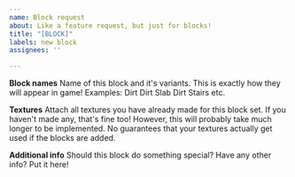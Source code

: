 ```yaml
---
name: Block request
about: Like a feature request, but just for blocks!
title: "[BLOCK]"
labels: new block
assignees: ''

---
```


**Block names**
Name of this block and it's variants. This is exactly how they will appear in game!
Examples:
Dirt
Dirt Slab
Dirt Stairs
etc.

**Textures**
Attach all textures you have already made for this block set. If you haven't made any, that's fine too! However, this will probably take much longer to be implemented.
No guarantees that your textures actually get used if the blocks are added.

**Additional info**
Should this block do something special? Have any other info? Put it here!
